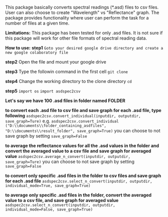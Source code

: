 This package basically converts spectral readings (*.asd) files to csv files. User can also choose to create "Wavelength" vs "Reflectance" graph. The package provides functionality where user can perform the task for a number of files at a given time.

**Limitations:**
This package has been tested for only .asd files. It is not sure if this package will work for other file formats of spectral reading data.

**How to use:**
**step1** ```Goto your desired google drive directory and create a new google colaboratory file```

**step2** Open the file and mount your google drive 

**step3** Type the followin command in the first cell ```git clone ```

**step4** Change the working directory to the clone directory ```cd ```

**step5** ```import os``` ```import asdspec2csv```

**Let's say we have 100 .asd files in folder named FOLDER**

**to convert each .asd file to csv file and save graph for each .asd file, type following**
```asdspec2csv.convert_individual(inputdir, outputdir, save_graph=Ture)```
e.g. ```asdspec2csv.convert_individual ("D:\\documents\\folder_containing_asdfiles", "D:\\documents\\result_folder", save_graph=True)```
you can choose to not save graph by setting ```save_graph=False``` 

**to average the reflectance values for all the .asd values in the folder and convert the averaged value to a csv file and save graph for averaged value**
```asdspec2csv.average_n_convert(inputdir, outputdir, save_graph=Ture)```
you can choose to not save graph by setting ```save_graph=False``` 


**to convert only specific .asd files in the folder to csv files and save graph for each .asd file**
```asdspec2csv.select_n_convert(inputdir, outputdir, individual_mode=True, save_graph=True)```

**to average only specific .asd files in the folder, convert the averaged value to a csv file, and save graph for averaged value**
```asdspec2csv.select_n_convert(inputdir, outputdir, individual_mode=False, save_graph=True)```
